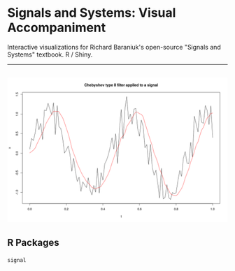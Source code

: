 # Signals and Systems: Visual Accompaniment
Interactive visualizations for Richard Baraniuk's open-source "Signals and Systems" textbook. R / Shiny.

------
![alt text](https://github.com/dynamicwebpaige/signals-and-systems/blob/master/Rplot.png "Fig. 1: Example of Filtering")
------

## R Packages
`signal`


